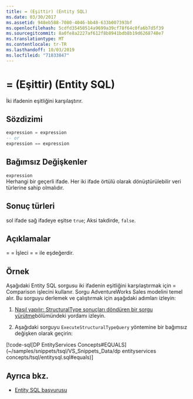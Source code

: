 ```yaml
---
title: = (Eşittir) (Entity SQL)
ms.date: 03/30/2017
ms.assetid: 948eb588-7080-4046-bb48-633b007393bf
ms.openlocfilehash: 5cdfd35450514a9699a39cf78f64c0fa6b7d5f39
ms.sourcegitcommit: 8a0fe8a2227af612f8b8941bdb8b19d6268748e7
ms.translationtype: MT
ms.contentlocale: tr-TR
ms.lasthandoff: 10/03/2019
ms.locfileid: "71833847"
---
```

# <a name="-equals-entity-sql"></a>= (Eşittir) (Entity SQL)
İki ifadenin eşitliğini karşılaştırır.  
  
## <a name="syntax"></a>Sözdizimi  
  
```sql  
expression = expression  
-- or   
expression == expression  
```  
  
## <a name="arguments"></a>Bağımsız Değişkenler  
 `expression`  
 Herhangi bir geçerli ifade. Her iki ifade örtülü olarak dönüştürülebilir veri türlerine sahip olmalıdır.  
  
## <a name="result-types"></a>Sonuç türleri  
 sol ifade sağ ifadeye eşitse `true`; Aksi takdirde, `false`.  
  
## <a name="remarks"></a>Açıklamalar  
 = = İşleci = = ile eşdeğerdir.  
  
## <a name="example"></a>Örnek  
 Aşağıdaki Entity SQL sorgusu iki ifadenin eşitliğini karşılaştırmak için = Comparison işlecini kullanır. Sorgu AdventureWorks Sales modelini temel alır. Bu sorguyu derlemek ve çalıştırmak için aşağıdaki adımları izleyin:  
  
1. [Nasıl yapılır: StructuralType sonuçları döndüren bir sorgu yürütme](../how-to-execute-a-query-that-returns-structuraltype-results.md)bölümündeki yordamı izleyin.  
  
2. Aşağıdaki sorguyu `ExecuteStructuralTypeQuery` yöntemine bir bağımsız değişken olarak geçirin:  
  
 [!code-sql[DP EntityServices Concepts#EQUALS](~/samples/snippets/tsql/VS_Snippets_Data/dp entityservices concepts/tsql/entitysql.sql#equals)]  
  
## <a name="see-also"></a>Ayrıca bkz.

- [Entity SQL başvurusu](entity-sql-reference.md)
